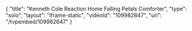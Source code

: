 {
    "title": "Kenneth Cole Reaction Home Falling Petals Comforter",
    "type": "solo",
    "layout": "iframe-static",
    "videoId": "109982847",
    "url": "\/tvpembed\/109982847"
}